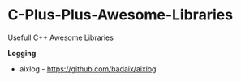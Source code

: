 # C-Plus-Plus-Awesome-Libraries
Usefull C++ Awesome Libraries

**Logging**

 * aixlog - https://github.com/badaix/aixlog
